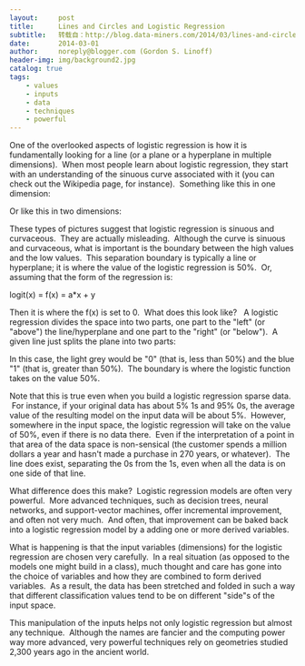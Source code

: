 ```yaml
---
layout:     post
title:      Lines and Circles and Logistic Regression
subtitle:   转载自：http://blog.data-miners.com/2014/03/lines-and-circles-and-logistic.html
date:       2014-03-01
author:     noreply@blogger.com (Gordon S. Linoff)
header-img: img/background2.jpg
catalog: true
tags:
    - values
    - inputs
    - data
    - techniques
    - powerful
---
```






One of the overlooked aspects of logistic regression is how it is fundamentally looking for a line (or a plane or a hyperplane in multiple dimensions).  When most people learn about logistic regression, they start with an understanding of the sinuous curve associated with it (you can check out the Wikipedia page, for instance).  Something like this in one dimension:








Or like this in two dimensions:











These types of pictures suggest that logistic regression is sinuous and curvaceous.  They are actually misleading.  Although the curve is sinuous and curvaceous, what is important is the boundary between the high values and the low values.  This separation boundary is typically a line or hyperplane; it is where the value of the logistic regression is 50%.  Or, assuming that the form of the regression is:





logit(x) = f(x) = a*x + y





Then it is where the f(x) is set to 0.  What does this look like?   A logistic regression divides the space into two parts, one part to the "left" (or "above") the line/hyperplane and one part to the "right" (or "below").  A given line just splits the plane into two parts:








In this case, the light grey would be "0" (that is, less than 50%) and the blue "1" (that is, greater than 50%).  The boundary is where the logistic function takes on the value 50%.





Note that this is true even when you build a logistic regression sparse data.  For instance, if your original data has about 5% 1s and 95% 0s, the average value of the resulting model on the input data will be about 5%.  However, somewhere in the input space, the logistic regression will take on the value of 50%, even if there is no data there.  Even if the interpretation of a point in that area of the data space is non-sensical (the customer spends a million dollars a year and hasn't made a purchase in 270 years, or whatever).  The line does exist, separating the 0s from the 1s, even when all the data is on one side of that line.





What difference does this make?  Logistic regression models are often very powerful.  More advanced techniques, such as decision trees, neural networks, and support-vector machines, offer incremental improvement, and often not very much.  And often, that improvement can be baked back into a logistic regression model by a adding one or more derived variables.





What is happening is that the input variables (dimensions) for the logistic regression are chosen very carefully.  In a real situation (as opposed to the models one might build in a class), much thought and care has gone into the choice of variables and how they are combined to form derived variables.  As a result, the data has been stretched and folded in such a way that different classification values tend to be on different "side"s of the input space.





This manipulation of the inputs helps not only logistic regression but almost any technique.  Although the names are fancier and the computing power way more advanced, very powerful techniques rely on geometries studied 2,300 years ago in the ancient world.












